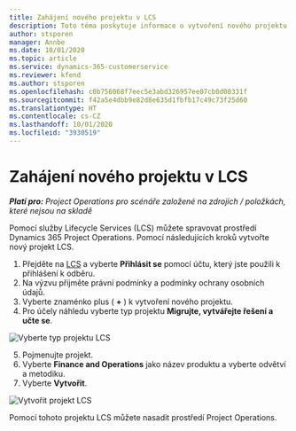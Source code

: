 ```yaml
---
title: Zahájení nového projektu v LCS
description: Toto téma poskytuje informace o vytvoření nového projektu v LCS pro vaše prostředí Project Operations.
author: stsporen
manager: Annbe
ms.date: 10/01/2020
ms.topic: article
ms.service: dynamics-365-customerservice
ms.reviewer: kfend
ms.author: stsporen
ms.openlocfilehash: c0b756068f7eec5e3abd326957ee07cb0d00331f
ms.sourcegitcommit: f42a5e4dbb9e82d8e635d1fbfb17c49c73f25d60
ms.translationtype: HT
ms.contentlocale: cs-CZ
ms.lasthandoff: 10/01/2020
ms.locfileid: "3930519"
---
```

# <a name="start-a-new-project-in-lcs"></a>Zahájení nového projektu v LCS

_**Platí pro:** Project Operations pro scénáře založené na zdrojích / položkách, které nejsou na skladě_

Pomocí služby Lifecycle Services (LCS) můžete spravovat prostředí Dynamics 365 Project Operations. Pomocí následujících kroků vytvořte nový projekt LCS.

1. Přejděte na [LCS](https://lcs.dynamics.com/Logon/Index) a vyberte **Přihlásit se** pomocí účtu, který jste použili k přihlášení k odběru.
2. Na výzvu přijměte právní podmínky a podmínky ochrany osobních údajů.
3. Vyberte znaménko plus ( **+** ) k vytvoření nového projektu.
4. Pro účely náhledu vyberte typ projektu **Migrujte, vytvářejte řešení a učte se**.

  ![Vyberte typ projektu LCS](./media/create-lcs-1.png)

5. Pojmenujte projekt. 
6. Vyberte **Finance and Operations** jako název produktu a vyberte odvětví a metodiku. 
7. Vyberte **Vytvořit**.

![Vytvořit projekt LCS](./media/create-lcs-2.png)

Pomocí tohoto projektu LCS můžete nasadit prostředí Project Operations.

